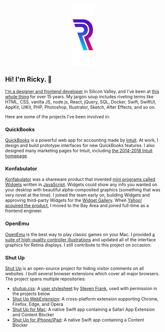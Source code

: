 <p align="center">
  <img src="https://github.com/RickyRomero/RickyRomero/raw/master/insignia.png" width="75" height="200" alt="RR insignia" />
</p>

## Hi! I'm Ricky. 👋

[I'm a designer and frontend developer][about-homepage] in Silicon Valley, and I've been at [this whole thing][about-about] for over 15 years. My jargon soup includes riveting terms like HTML, CSS, vanilla JS, node.js, React, jQuery, SQL, Docker, Swift, SwiftUI, AppKit, UIKit, PHP, Photoshop, Illustrator, Sketch, After Effects, and so on.

Here are some of the projects I've been involved in:

### QuickBooks

[QuickBooks][intuit-quickbooks] is a powerful web app for accounting made by [Intuit][intuit]. At work, I design and build prototype interfaces for new QuickBooks features. I also designed many marketing pages for Intuit, including [the 2014-2018 Intuit homepage][intuit-archived-homepage].

### Konfabulator

[Konfabulator][konfabulator] was a shareware product that invented [mini programs called Widgets][konfabulator-widgets] written in [JavaScript][konfabulator-js]. Widgets could show any info you wanted on your desktop with beautiful alpha-composited graphics (something that was very novel at the time). I joined the team early on, building Widgets and approving third-party Widgets for the [Widget Gallery][konfabulator-gallery]. When [Yahoo!][konfabulator-yahoo] [acquired the product][konfabulator-acquired], I moved to the Bay Area and joined full-time as a frontend engineer.

### OpenEmu

[OpenEmu][openemu] is the best way to play classic games on your Mac. I provided [a suite of high-quality controller illustrations][openemu-controllers] and updated all of the interface graphics for Retina displays. I still contribute to this project on occasion.

### Shut Up

[Shut Up][shutup] is an open-source project for hiding visitor comments on all websites. I built several browser extensions which cover all major browsers. The project spans multiple repositories:

- [shutup.css][shutup-css]: A [user stylesheet][shutup-user-stylesheet] by [Steven Frank][shutup-stevenf], used with permission in the projects below
- [Shut Up WebExtension][shutup-webextension]: A cross-platform extension supporting Chrome, Firefox, Edge, and Opera
- [Shut Up for Mac][shutup-macos]: A native Swift app containing a Safari App Extension and Content Blocker
- [Shut Up for iPhone/iPad][shutup-ios]: A native Swift app containing a Content Blocker



[about-homepage]: https://rickyromero.com  (Ricky Romero Homepage)
[about-about]: https://rickyromero.com/about/  (About Ricky)

[intuit]: https://intuit.com/  (Intuit Homepage)
[intuit-quickbooks]: https://quickbooks.intuit.com/  (QuickBooks Homepage)
[intuit-archived-homepage]: https://web.archive.org/web/20140201150017/http://www.intuit.com/  (Archived Intuit Homepage)

[konfabulator]: https://web.archive.org/web/20030321004431/http://konfabulator.com/  (Archived Konfabulator Homepage)
[konfabulator-widgets]: https://rickyromero.com/widgets/  (My Konfabulator Widgets)
[konfabulator-js]: https://developer.mozilla.org/en-US/docs/Web/JavaScript  (JavaScript reference on MDN)
[konfabulator-gallery]: https://web.archive.org/web/20031008064143/http://www.widgetgallery.com/  (Konfabulator Widget Gallery)
[konfabulator-yahoo]: https://www.yahoo.com  (Yahoo! Homepage)
[konfabulator-acquired]: https://www.macworld.com/article/1046042/konfabulator.html  (Yahoo! acquires Konfabulator)

[openemu]: https://github.com/OpenEmu/OpenEmu  (OpenEmu on GitHub)
[openemu-controllers]: https://dribbble.com/RickyRomero/projects/113063-OpenEmu  (Controller Gallery on Dribbble)

[shutup]: https://rickyromero.com/shutup/  (Shut Up Homepage)
[shutup-user-stylesheet]: https://en.wikipedia.org/wiki/Style_sheet_(web_development)  (Stylesheet on Wikipedia)
[shutup-stevenf]: https://stevenf.com  (Steven Frank's Homepage)
[shutup-css]: https://github.com/panicsteve/shutup-css  (shutup-css on GitHub)
[shutup-webextension]: https://github.com/RickyRomero/shut-up-webextension  (Shut Up for Chrome, Firefox, Edge, and Opera on GitHub)
[shutup-macos]: https://github.com/RickyRomero/shut-up-native  (Shut Up for macOS Safari on GitHub)
[shutup-ios]: https://github.com/RickyRomero/shut-up-ios  (Shut Up for iOS/iPadOS Safari on GitHub)
